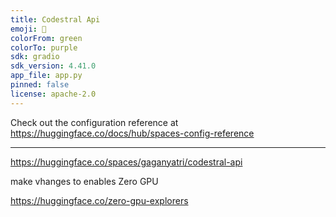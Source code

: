 ```yaml
---
title: Codestral Api
emoji: 🐠
colorFrom: green
colorTo: purple
sdk: gradio
sdk_version: 4.41.0
app_file: app.py
pinned: false
license: apache-2.0
---
```


Check out the configuration reference at https://huggingface.co/docs/hub/spaces-config-reference

---


https://huggingface.co/spaces/gaganyatri/codestral-api


make vhanges to enables Zero GPU

https://huggingface.co/zero-gpu-explorers